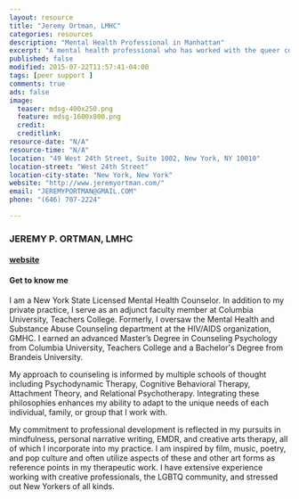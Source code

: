 ```yaml
---
layout: resource
title: "Jeremy Ortman, LMHC"
categories: resources
description: "Mental Health Professional in Manhattan"
excerpt: "A mental health professional who has worked with the queer community (GMHC)"
published: false
modified: 2015-07-22T11:57:41-04:00
tags: [peer support ]
comments: true
ads: false
image:
  teaser: mdsg-400x250.png
  feature: mdsg-1600x800.png
  credit: 
  creditlink: 
resource-date: "N/A"
resource-time: "N/A"
location: "49 West 24th Street, Suite 1002, New York, NY 10010"
location-street: "West 24th Street"
location-city-state: "New York, New York"
website: "http://www.jeremyortman.com/"
email: "JEREMYPORTMAN@GMAIL.COM"
phone: "(646) 707-2224"

---
```


### JEREMY P. ORTMAN, LMHC 

#### [website](http://www.jeremyortman.com)

#### Get to know me
I am a New York State Licensed Mental Health Counselor. In addition to my private practice, I serve as an adjunct faculty member at Columbia University, Teachers College.  Formerly, I oversaw the Mental Health and Substance Abuse Counseling department at the HIV/AIDS organization, GMHC.  I earned an advanced Master’s Degree in Counseling Psychology from Columbia University, Teachers College and a Bachelor's Degree from Brandeis University. 

My approach to counseling is informed by multiple schools of thought including Psychodynamic Therapy, Cognitive Behavioral Therapy, Attachment Theory, and Relational Psychotherapy. Integrating these philosophies enhances my ability to adapt to the unique needs of each individual, family, or group that I work with.

My commitment to professional development is reflected in my pursuits in mindfulness, personal narrative writing, EMDR, and creative arts therapy, all of which I incorporate into my practice.  I am inspired by film, music, poetry, and pop culture and often utilize aspects of these and other art forms as reference points in my therapeutic work. I have extensive experience working with creative professionals, the LGBTQ community, and stressed out New Yorkers of all kinds. 
